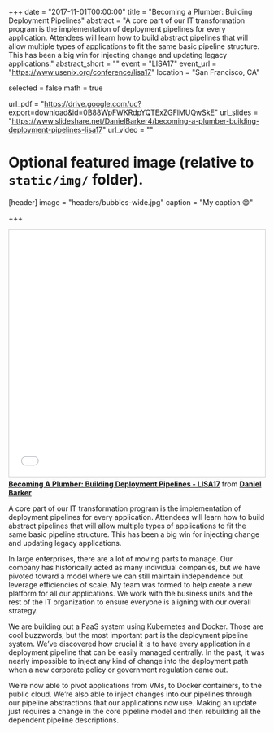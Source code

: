 +++
date = "2017-11-01T00:00:00"
title = "Becoming a Plumber: Building Deployment Pipelines"
abstract = "A core part of our IT transformation program is the implementation of deployment pipelines for every application. Attendees will learn how to build abstract pipelines that will allow multiple types of applications to fit the same basic pipeline structure. This has been a big win for injecting change and updating legacy applications."
abstract_short = ""
event = "LISA17"
event_url = "https://www.usenix.org/conference/lisa17"
location = "San Francisco, CA"

selected = false
math = true

url_pdf = "https://drive.google.com/uc?export=download&id=0B88WpFWKRdpYQTExZGFlMUQwSkE"
url_slides = "https://www.slideshare.net/DanielBarker4/becoming-a-plumber-building-deployment-pipelines-lisa17"
url_video = ""

# Optional featured image (relative to `static/img/` folder).
[header]
image = "headers/bubbles-wide.jpg"
caption = "My caption :smile:"

+++

<iframe src="//www.slideshare.net/slideshow/embed_code/key/wC7bottiYo2ufL" width="595" height="485" frameborder="0" marginwidth="0" marginheight="0" scrolling="no" style="border:1px solid #CCC; border-width:1px; margin-bottom:5px; max-width: 100%;" allowfullscreen> </iframe> <div style="margin-bottom:5px"> <strong> <a href="//www.slideshare.net/DanielBarker4/becoming-a-plumber-building-deployment-pipelines-lisa17" title="Becoming A Plumber: Building Deployment Pipelines - LISA17" target="_blank">Becoming A Plumber: Building Deployment Pipelines - LISA17</a> </strong> from <strong><a href="https://www.slideshare.net/DanielBarker4" target="_blank">Daniel Barker</a></strong> </div>

A core part of our IT transformation program is the implementation of deployment pipelines for every application. Attendees will learn how to build abstract pipelines that will allow multiple types of applications to fit the same basic pipeline structure. This has been a big win for injecting change and updating legacy applications.

In large enterprises, there are a lot of moving parts to manage. Our company has historically acted as many individual companies, but we have pivoted toward a model where we can still maintain independence but leverage efficiencies of scale. My team was formed to help create a new platform for all our applications. We work with the business units and the rest of the IT organization to ensure everyone is aligning with our overall strategy.

We are building out a PaaS system using Kubernetes and Docker. Those are cool buzzwords, but the most important part is the deployment pipeline system. We’ve discovered how crucial it is to have every application in a deployment pipeline that can be easily managed centrally. In the past, it was nearly impossible to inject any kind of change into the deployment path when a new corporate policy or government regulation came out.

We’re now able to pivot applications from VMs, to Docker containers, to the public cloud. We’re also able to inject changes into our pipelines through our pipeline abstractions that our applications now use. Making an update just requires a change in the core pipeline model and then rebuilding all the dependent pipeline descriptions.
